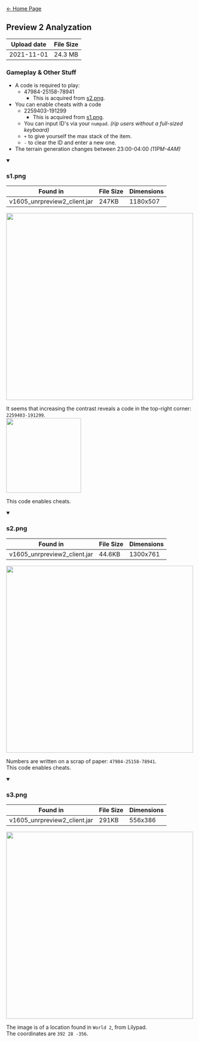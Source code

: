 [← Home Page](../README.md)

## Preview 2 Analyzation
| Upload date  | File Size |
| -----------  | --------- |
| 2021-11-01   | 24.3 MB   |

### Gameplay & Other Stuff
* A code is required to play:
  * 47984-25158-78941
    * This is acquired from [s2.png](#s2.png).
* You can enable cheats with a code
  * 2259403-191299
    * This is acquired from [s1.png](#s1.png).
  * You can input ID's via your `numpad`. *(rip users without a full-sized keyboard)*
  * `+` to give yourself the max stack of the item.
  * `-` to clear the ID and enter a new one.
* The terrain generation changes between 23:00-04:00 *(11PM-4AM)*

<details open><summary>

### s1.png

| Found in                      | File Size | Dimensions   |
| ----------------------------  | --------- | ------------ |
| v1605_unrpreview2_client.jar  | 247KB     | 1180x507     |
</summary>
<img src="https://lh6.googleusercontent.com/OKV1-aTm5Drp9TTxFGQp84BpX1u6HBIjpj2FRP_K492CtWu3qloxrf-2p5qyctG10cVT5AltwXQpYe8RzqYoyJr57t7CMpxir4yp5WwoOKxnXyrrMNa492G6qkP1OJnWRRFeHI2i_ckzjbFlIEbhiA" width="500"/>
<summary>

It seems that increasing the contrast reveals a code in the top-right corner: `2259403-191299`.  
<img src="https://lh3.googleusercontent.com/CeHs0RZsT_om4qmD2-d085JH4SYbkmZAr9tlcVnwAaRv1w1zrGJqy-3nJsZNhfAZvdbf0L-CBpfcThTjL-REcg_AKzKlBCrDQWoOmhbQeXooyQW_x-VB7UTENz8o0_p85BmUXqGutPT1Fc27pUMZRg" width="200">

This code enables cheats.

</details>

<details open><summary>

### s2.png

| Found in                      | File Size | Dimensions   |
| ----------------------------  | --------- | ------------ |
| v1605_unrpreview2_client.jar  | 44.6KB    | 1300x761     |
</summary>
<img src="https://lh3.googleusercontent.com/Q_RR6uF_46YrboBtKOeBRYk_vXc2hVjmbcYk5JHmnZezOkJ2XED2t-GwEhm_pjxv08TCjV22yxk5vpvB0ovNbaPzQUz6LrZymA8p5UThYJhxEPG1wcxLuCyGTdYuWNDh8JLvDGv6TQEwrNYq7bTb2w" width="500"/>
<summary>

Numbers are written on a scrap of paper: `47984-25158-78941`.  
This code enables cheats.

</details>

<details open><summary>

### s3.png

| Found in                      | File Size | Dimensions   |
| ----------------------------  | --------- | ------------ |
| v1605_unrpreview2_client.jar  | 291KB     | 556x386      |
</summary>
<img src="https://lh3.googleusercontent.com/f9IkPJg7d43LMv3qGS32KFw5pSAXZDV8MA-4q8PlKYuuebQzmgTp-v-zeCend3Kwd3U95z1sWoP1KCeUYtsynSd-IXnu-1pYkXeWwoyvP-rfttkfnVhFxq0zQK6tgWjJe9Pfr7ewsG99GgaEQdKcbQ" width="500"/>
<summary>

The image is of a location found in `World 2`, from Lilypad.  
The coordinates are `392 28 -356`.

</details>